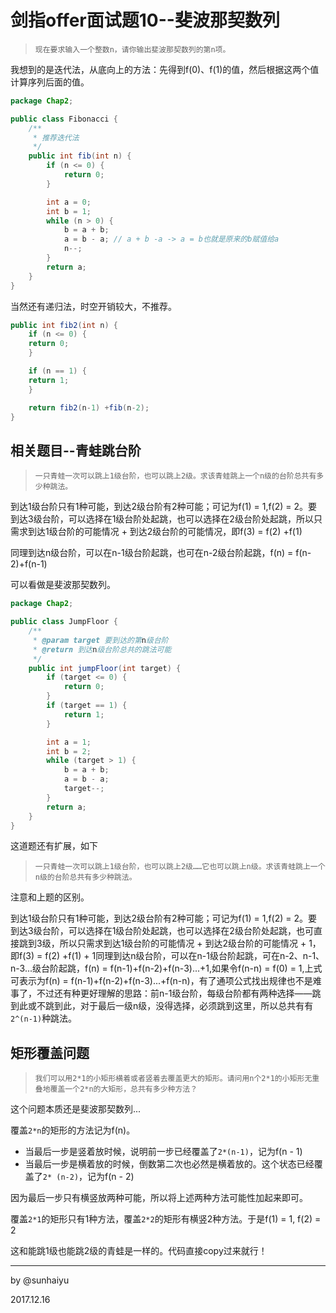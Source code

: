 # 剑指offer面试题10--斐波那契数列

> ```
> 现在要求输入一个整数n，请你输出斐波那契数列的第n项。
> ```

我想到的是迭代法，从底向上的方法：先得到f(0)、f(1)的值，然后根据这两个值计算序列后面的值。

```java
package Chap2;

public class Fibonacci {
    /**
     * 推荐迭代法
     */
    public int fib(int n) {
        if (n <= 0) {
            return 0;
        }

        int a = 0;
        int b = 1;
        while (n > 0) {
            b = a + b;
            a = b - a; // a + b -a -> a = b也就是原来的b赋值给a
            n--;
        }
        return a;
    }
}

```

当然还有递归法，时空开销较大，不推荐。

```java
public int fib2(int n) {
    if (n <= 0) {
    return 0;
    }

    if (n == 1) {
    return 1;
    }

    return fib2(n-1) +fib(n-2);
}
```

## 相关题目--青蛙跳台阶

> ```
> 一只青蛙一次可以跳上1级台阶，也可以跳上2级。求该青蛙跳上一个n级的台阶总共有多少种跳法。
> ```

到达1级台阶只有1种可能，到达2级台阶有2种可能；可记为f(1) = 1,f(2) = 2。要到达3级台阶，可以选择在1级台阶处起跳，也可以选择在2级台阶处起跳，所以只需求到达1级台阶的可能情况 + 到达2级台阶的可能情况，即f(3) = f(2) +f(1)

同理到达n级台阶，可以在n-1级台阶起跳，也可在n-2级台阶起跳，f(n) = f(n-2)+f(n-1)

可以看做是斐波那契数列。

```java
package Chap2;

public class JumpFloor {
    /**
     * @param target 要到达的第n级台阶
     * @return 到达n级台阶总共的跳法可能
     */
    public int jumpFloor(int target) {
        if (target <= 0) {
            return 0;
        }
        if (target == 1) {
            return 1;
        }

        int a = 1;
        int b = 2;
        while (target > 1) {
            b = a + b;
            a = b - a;
            target--;
        }
        return a;
    }
}

```

这道题还有扩展，如下

> ```
> 一只青蛙一次可以跳上1级台阶，也可以跳上2级……它也可以跳上n级。求该青蛙跳上一个n级的台阶总共有多少种跳法。
> ```

注意和上题的区别。

到达1级台阶只有1种可能，到达2级台阶有2种可能；可记为f(1) = 1,f(2) = 2。要到达3级台阶，可以选择在1级台阶处起跳，也可以选择在2级台阶处起跳，也可直接跳到3级，所以只需求到达1级台阶的可能情况 + 到达2级台阶的可能情况 + 1，即f(3) = f(2) +f(1) + 1同理到达n级台阶，可以在n-1级台阶起跳，可在n-2、n-1、n-3...级台阶起跳，f(n) = f(n-1)+f(n-2)+f(n-3)...+1,如果令f(n-n) = f(0) = 1,上式可表示为f(n) = f(n-1)+f(n-2)+f(n-3)...+f(n-n)，有了通项公式找出规律也不是难事了，不过还有种更好理解的思路：前n-1级台阶，每级台阶都有两种选择——跳到此或不跳到此，对于最后一级n级，没得选择，必须跳到这里，所以总共有有`2^(n-1)`种跳法。

## 矩形覆盖问题

> ```
> 我们可以用2*1的小矩形横着或者竖着去覆盖更大的矩形。请问用n个2*1的小矩形无重叠地覆盖一个2*n的大矩形，总共有多少种方法？
> ```

这个问题本质还是斐波那契数列...

覆盖`2*n`的矩形的方法记为f(n)。

- 当最后一步是竖着放时候，说明前一步已经覆盖了`2*(n-1)`，记为f(n - 1)
- 当最后一步是横着放的时候，倒数第二次也必然是横着放的。这个状态已经覆盖了`2* (n-2)`，记为f(n - 2)

因为最后一步只有横竖放两种可能，所以将上述两种方法可能性加起来即可。

覆盖`2*1`的矩形只有1种方法，覆盖`2*2`的矩形有横竖2种方法。于是f(1) = 1, f(2) = 2

这和能跳1级也能跳2级的青蛙是一样的。代码直接copy过来就行！

---

by @sunhaiyu

2017.12.16
